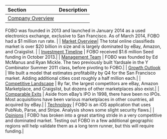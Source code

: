 
| Section | Description |
| :-------- | :------------------------------------------------ |
| <a href="#history" class="to-history">Company Overview</a> | 
FOBO was founded in 2013 and launched in January 2014 as a used electronics exchange, exclusive to San Francisco. As of March 2014, FOBO had a $1 million run rate.
|
| <a href="#market" class="to-market">Market Overview</a>| 
The total online classifieds market is over $20 billion in size and is largely dominated by eBay, Amazon, and Craigslist.
|
| <a href="#timeline" class="to-timeline">Investment Timeline</a> | 
FOBO received $1.6 million Seed funding in October 2013.|
| <a href="#management" class="to-management">Management Team</a> | 
FOBO was founded by Ed McManus and Ryan Mickle. The two previously built Yardsale in the Y Combinator Summer 2011 class, before pivoting to FOBO.|
| <a href="#growth" class="to-growth">Growth Outlook</a> | 
We built a model that estimates profitability by Q4 for the San Francisco market. Adding additional cities cost roughly a half million each.|
| <a href="#competitors" class="to-competitors">Competitive Landscape</a> | 
By far, the largest competitors are eBay, Amazon Marketplace, and Craigslist, but dozens of other marketplaces also exist.|
| <a href="#exits" class="to-exits">Comparable Exits</a> | Aside from eBay’s IPO in 1998, there have been no IPOs. Most acquisitions have been various marketplaces in other countries, all acquired by eBay.|
| <a href="#technology" class="to-technology">Technology</a> | 
FOBO is an iOS application that uses PubNub, Parse, and Stripe. Analysis shows some slight security flaws.|
| <a href="#opinions" class="to-opinions">Opinions</a> | FOBO has broken into a great starting stride in a very competitive and dominated market. Testing out FOBO in a few additional geographic regions will help validate them as a long term runner, but this will require funding.|
